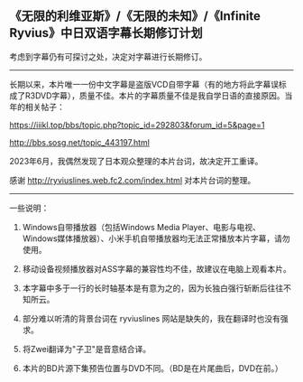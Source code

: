 《无限的利维亚斯》/《无限的未知》/《Infinite Ryvius》中日双语字幕长期修订计划
---


考虑到字幕仍有可探讨之处，决定对字幕进行长期修订。

---

长期以来，本片唯一一份中文字幕是盗版VCD自带字幕（有的地方将此字幕误标成了R3DVD字幕），质量不佳。本片的字幕质量不佳是我自学日语的直接原因。当年的相关帖子：

https://iiikl.top/bbs/topic.php?topic_id=292803&forum_id=5&page=1

http://bbs.sosg.net/topic_443197.html

2023年6月，我偶然发现了日本观众整理的本片台词，故决定开工重译。


感谢 http://ryviuslines.web.fc2.com/index.html 对本片台词的整理。

---

一些说明：

1. Windows自带播放器（包括Windows Media Player、电影与电视、Windows媒体播放器）、小米手机自带播放器均无法正常播放本片字幕，请勿使用。

2. 移动设备视频播放器对ASS字幕的兼容性均不佳，故建议在电脑上观看本片。

3. 本字幕中多于一行的长时轴基本是有意为之的，因为长独白强行斩断后往往不知所云。

4. 部分难以听清的背景台词在 ryviuslines 网站是缺失的，我在翻译时也没有强求。

5. 将Zwei翻译为"子卫"是音意结合译。

6. 本片的BD片源下集预告位置与DVD不同。（BD是在片尾曲后，DVD在前。）
